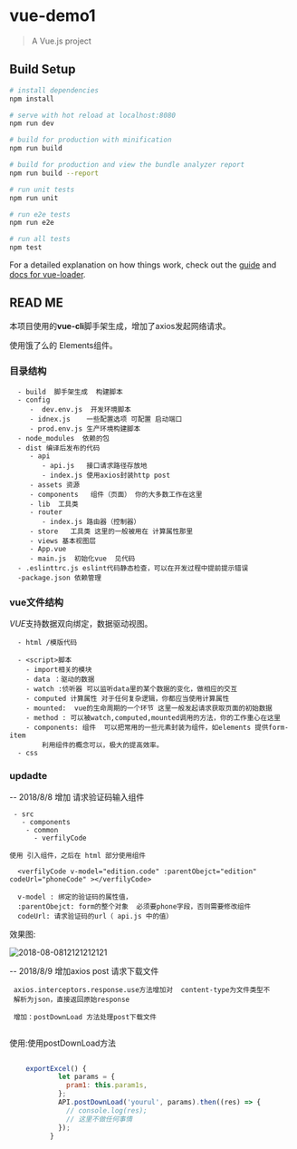# vue-demo1

> A Vue.js project

## Build Setup

``` bash
# install dependencies
npm install

# serve with hot reload at localhost:8080
npm run dev

# build for production with minification
npm run build

# build for production and view the bundle analyzer report
npm run build --report

# run unit tests
npm run unit

# run e2e tests
npm run e2e

# run all tests
npm test
```

For a detailed explanation on how things work, check out the [guide](http://vuejs-templates.github.io/webpack/) and [docs for vue-loader](http://vuejs.github.io/vue-loader).

## READ ME

本项目使用的**vue-cli**脚手架生成，增加了axios发起网络请求。

使用饿了么的 Elements组件。

 ### 目录结构
      - build  脚手架生成  构建脚本
      - config  
         -  dev.env.js  开发环境脚本 
         - idnex.js    一些配置选项 可配置 启动端口
         - prod.env.js 生产环境构建脚本
      - node_modules  依赖的包
      - dist 编译后发布的代码
         - api
            - api.js   接口请求路径存放地
            - index.js 使用axios封装http post
         - assets 资源
         - components   组件（页面） 你的大多数工作在这里
         - lib  工具类
         - router
            - index.js 路由器（控制器） 
         - store   工具类 这里的一般被用在 计算属性那里
         - views 基本视图层  
         - App.vue  
         - main.js  初始化vue  见代码
      - .eslinttrc.js eslint代码静态检查，可以在开发过程中提前提示错误
      -package.json 依赖管理 


### vue文件结构
  *VUE*支持数据双向绑定，数据驱动视图。
   

      - html /模版代码
        
      - <script>脚本
        - import相关的模块
        - data ：驱动的数据
        - watch :侦听器 可以监听data里的某个数据的变化，做相应的交互
        - computed 计算属性 对于任何复杂逻辑，你都应当使用计算属性
        - mounted:  vue的生命周期的一个环节 这里一般发起请求获取页面的初始数据
        - method : 可以被watch,computed,mounted调用的方法，你的工作重心在这里
        - components: 组件  可以把常用的一些元素封装为组件，如elements 提供form-item 
            利用组件的概念可以，极大的提高效率。
      - css


### updadte 

-- 2018/8/8 增加  请求验证码输入组件
  
     - src
       - components
        - common
          - verfilyCode
          
    使用 引入组件，之后在 html 部分使用组件

```    
  <verfilyCode v-model="edition.code" :parentObejct="edition" codeUrl="phoneCode" ></verfilyCode>
    
  v-model : 绑定的验证码的属性值，
  :parentObejct: form的整个对象  必须要phone字段，否则需要修改组件
  codeUrl: 请求验证码的url（ api.js 中的值）

```
效果图:  
        
![2018-08-0812121212121](http://pawutdr2l.bkt.clouddn.com/2018-08-0812121212121.png) 
          
          
-- 2018/8/9  增加axios post 请求下载文件

```
 axios.interceptors.response.use方法增加对  content-type为文件类型不
 解析为json，直接返回原始response
 
 增加：postDownLoad 方法处理post下载文件
  

```
使用:使用postDownLoad方法
```javascript
 
    exportExcel() {
            let params = {
              pram1: this.param1s,
            };
            API.postDownLoad('yourul', params).then((res) => {
              // console.log(res);
              // 这里不做任何事情
            });
          }
```
